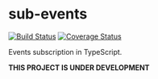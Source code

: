 # sub-events

[![Build Status](https://travis-ci.org/vitaly-t/sub-events.svg?branch=master)](https://travis-ci.org/vitaly-t/sub-events)
[![Coverage Status](https://coveralls.io/repos/vitaly-t/sub-events/badge.svg?branch=master)](https://coveralls.io/r/vitaly-t/sub-events?branch=master)

Events subscription in TypeScript.

**THIS PROJECT IS UNDER DEVELOPMENT**

<!--
## Preamble

It was originally written to overcome [RXJS] complexities of monitoring subscriptions, see [this issue](https://stackoverflow.com/questions/56195932/how-to-monitor-number-of-rxjs-subscriptions). 

However, it is now a powerful event-handling engine by itself, supporting all browsers and Node.js versions.  

## Usage

Install this module via `npm i subcount`.

### Simple Observable

Class [Observable] works very much like in [RXJS]: 

```ts
import {Observable} from 'subcount';

// declare observable with any type:
const a: Observable<string> = new Observable();

// subscribe for data:
const sub = a.subscribe((data: string) => {
  // data = 'hello'
});

a.next('hello'); // send data

sub.unsubscribe(); // unsubscribe
```

And if you need to wait for `next` to finish, you can use method `nextSync` instead.

### Counted Observable

Class [CountedObservable] extends [Observable] with `onCount`, to monitor the subscriptions counter:

```ts
import {CountedObservable, ISubCounts} from 'subcount';

// declare observable with any type:
const a: CountedObservable<string> = new CountedObservable();

// monitor the subscriptions counter:
const countSub = a.onCount.subscribe((info: ISubCounts) => {
    // info = {newCount, prevCount} 
});

// subscribe for data:
const sub = a.subscribe((data: string) => {
  // data = 'hello'
});

// send data:
a.next('hello');

// unsubscribe:
sub.unsubscribe();
countSub.unsubscribe();
```

If you need `onCount` sent synchronously, use `new CountedObservable({sync: true})`. 

## Browser

Including `./subcount/dist` in your HTML will give you access to all types under `subcount` namespace:

```html
<script src="./subcount/dist"></script>
<script>
    const a = new subcount.Observable();
    a.subscribe(data => {
        // data received
    });
</script>
``` 

And when using it directly in TypeScript, you can compile and bundle it any way you want.

**Example:**

```ts
function fromEvent(from: Node, event: string): Observable<Event> {
    const obs = new Observable<Event>();
    from.addEventListener(event, e => obs.next(e));
    return obs;
}

fromEvent(document, 'click').subscribe((e: Event) => {
    // handle the event
});
```

See also: [API generated from code](https://vitaly-t.github.io/subcount).

-->

[RXJS]:https://github.com/reactivex/rxjs
[Observable]:https://vitaly-t.github.io/subcount/classes/observable.html
[CountedObservable]:https://vitaly-t.github.io/subcount/classes/countedobservable.html
